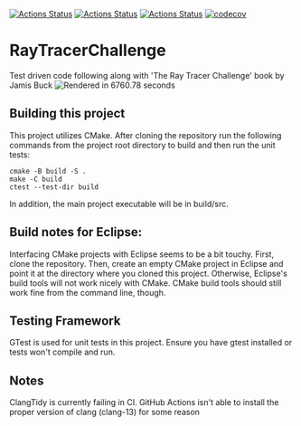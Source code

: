 [![Actions Status](https://github.com/NianZo/RayTracerChallenge/workflows/Build%20and%20Test/badge.svg)](https://github.com/NianZo/RayTracerChallenge/actions)
[![Actions Status](https://github.com/NianZo/RayTracerChallenge/workflows/Clang%20Format/badge.svg)](https://github.com/NianZo/RayTracerChallenge/actions)
[![Actions Status](https://github.com/NianZo/RayTracerChallenge/workflows/Clang%20Tidy/badge.svg)](https://github.com/NianZo/RayTracerChallenge/actions)
[![codecov](https://codecov.io/gh/NianZo/RayTracerChallenge/branch/main/graph/badge.svg?token=PC1EF3KWN5)](https://codecov.io/gh/NianZo/RayTracerChallenge)
# RayTracerChallenge
Test driven code following along with 'The Ray Tracer Challenge' book by Jamis Buck
![Rendered in 6760.78 seconds](https://user-images.githubusercontent.com/24691990/156849784-da2575d8-1062-4c8a-8ccf-cdbdf6286908.png)

## Building this project
This project utilizes CMake. After cloning the repository run the following commands from the project root directory to build and then run the unit tests:
```
cmake -B build -S .
make -C build
ctest --test-dir build
```
In addition, the main project executable will be in build/src.

## Build notes for Eclipse:
Interfacing CMake projects with Eclipse seems to be a bit touchy. First, clone the repository. Then, create an empty CMake project in Eclipse and point it at the directory where you cloned this project. Otherwise, Eclipse's build tools will not work nicely with CMake. CMake build tools should still work fine from the command line, though.

## Testing Framework
GTest is used for unit tests in this project. Ensure you have gtest installed or tests won't compile and run.

## Notes
ClangTidy is currently failing in CI. GitHub Actions isn't able to install the proper version of clang (clang-13) for some reason
